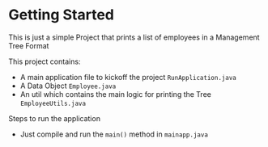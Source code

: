 # Getting Started

This is just a simple Project that prints a list of employees in a Management Tree Format

This project contains:

* A main application file to kickoff the project `RunApplication.java`
* A Data Object `Employee.java`
* An util which contains the main logic for printing the Tree `EmployeeUtils.java`



Steps to run the application
* Just compile and run the `main()` method in `mainapp.java`